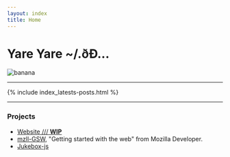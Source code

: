 ```yaml
---
layout: index
title: Home
---
```


# Yare Yare \~/.ðÐ...
<img class="avatar" src="https://avatars1.githubusercontent.com/u/32879431?s=460&v=4" alt="banana" />



---

{% include index_latests-posts.html %}

---

### Projects

+ [Website <span class="mydivbars">///</span> **WIP**]({{site.baseurl}})
+ [mzll-GSW]({{site.baseurl}}/mzll-GSW), "Getting started with the web" from Mozilla Developer.
+ [Jukebox-js]({{site.baseurl}}/jukebox)


